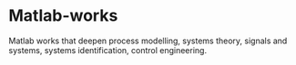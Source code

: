 # Matlab-works
Matlab works that deepen process modelling, systems theory, signals and systems, systems identification, control engineering.
